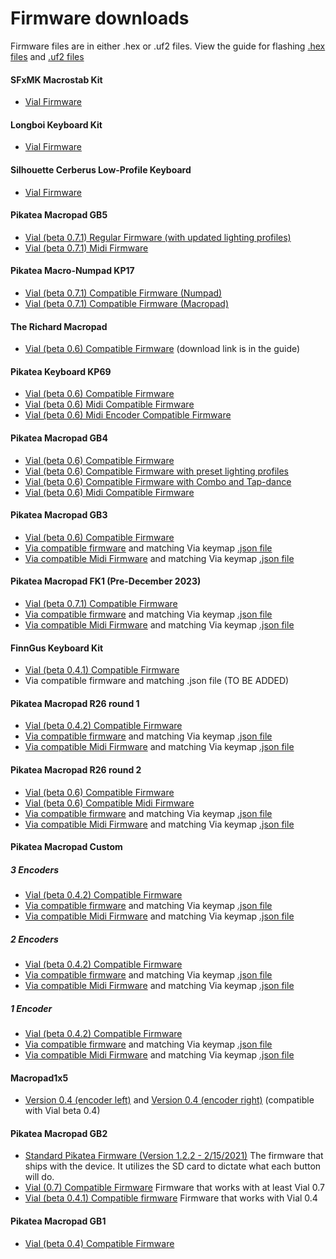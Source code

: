 # Firmware downloads

Firmware files are in either .hex or .uf2 files. View the guide for flashing [.hex files](/guide/hex-firmware.html) and [.uf2 files](/guide/uf2-firmware.html)

#### SFxMK Macrostab Kit
- [Vial Firmware](https://www.mediafire.com/file/zjd8yc2x27h99aa/pikatea_macrostab_vial.uf2/file)

#### Longboi Keyboard Kit
- [Vial Firmware](https://www.mediafire.com/file_premium/vin243cmvqzkyod/pikatea_long_boi_long_boi_v3_vial.zip/file)

#### Silhouette Cerberus Low-Profile Keyboard

- [Vial Firmware](https://www.mediafire.com/file_premium/ru2wsbohg3oqs4b/silhouette_cerberus_vial.uf2/file)

#### Pikatea Macropad GB5
- [Vial (beta 0.7.1) Regular Firmware (with updated lighting profiles)](https://www.mediafire.com/file_premium/tfb26dkm7hkapo7/Pikatea_GB5_Firmware_%2528v2_more_light_profiles%2529.zip/file)
- [Vial (beta 0.7.1) Midi Firmware](https://www.mediafire.com/file_premium/eb661wv7p94l81d/Pikatea_GB5_Midi_Firmware.zip/file)

#### Pikatea Macro-Numpad KP17
- [Vial (beta 0.7.1) Compatible Firmware (Numpad)](https://www.mediafire.com/file_premium/qxy7g1rlj6fvd7h/pikatea_kp17_pikatea_macropad_kp17_smd_vial-numpad.uf2/file)
- [Vial (beta 0.7.1) Compatible Firmware (Macropad)](https://www.mediafire.com/file_premium/kvwfioo0w313nen/pikatea_kp17_pikatea_macropad_kp17_smd_vial-macropad.uf2/file)

#### The Richard Macropad
- [Vial (beta 0.6) Compatible Firmware](/Richard/the-richard-macropad-kit-assembly-guide.html#test-the-mcu) (download link is in the guide)

#### Pikatea Keyboard KP69
- [Vial (beta 0.6) Compatible Firmware](https://www.mediafire.com/file/vm0r0ztqo1ub2dy/pikatea_pikatea_keyboard_kp69_vial.hex/file)
- [Vial (beta 0.6) Midi Compatible Firmware](https://www.mediafire.com/file/s5qtyjmgsb1h371/pikatea_pikatea_keyboard_kp69_midi.hex/file)
- [Vial (beta 0.6) Midi Encoder Compatible Firmware](https://www.mediafire.com/file/sw66kcf2s9boa6m/pikatea_pikatea_keyboard_kp69_midi_encoder.hex/file)

#### Pikatea Macropad GB4
- [Vial (beta 0.6) Compatible Firmware](https://www.mediafire.com/file/hhywhyv13pwchni/pikatea_pikatea_macropad_gb4_vial.hex/file)
- [Vial (beta 0.6) Compatible Firmware with preset lighting profiles](https://www.mediafire.com/file/rncosj71yrzew69/pikatea_macropad_gb4_vial%25280.6%2529_lighting.hex/file)
- [Vial (beta 0.6) Compatible Firmware with Combo and Tap-dance](https://www.mediafire.com/file/e5ofsx0paiupmes/pikatea_macropad_gb4_vial%25280.6%2529-noled.hex/file)
- [Vial (beta 0.6) Midi Compatible Firmware](https://www.mediafire.com/file_premium/60nlc4d3zskyx37/pikatea_pikatea_macropad_gb4_vial_midi-flipped.hex/file)

#### Pikatea Macropad GB3
- [Vial (beta 0.6) Compatible Firmware](https://www.mediafire.com/file/6mz2j02g95ykq1z/pikatea_pikatea_macropad_gb3_vial%25280.6%2529.hex/file)
- [Via compatible firmware](https://www.mediafire.com/file/w3eq5uyhw1z9a55/pikatea_pikatea_macropad_gb3_via.hex/file) and matching Via keymap [.json file](https://www.mediafire.com/file/dynezbd0hl76s46/gb3via.json/file)
- [Via compatible Midi Firmware](https://www.mediafire.com/file/ky7gorzadk9vgjw/pikatea_pikatea_macropad_gb3_midi.hex/file) and matching Via keymap [.json file](https://www.mediafire.com/file/dynezbd0hl76s46/gb3via.json/file)

#### Pikatea Macropad FK1 (Pre-December 2023)
- [Vial (beta 0.7.1) Compatible Firmware](https://www.mediafire.com/file_premium/1xh02jovtg8y0y8/pikatea_macropad_fk1_vial%25280.7.1%2529.hex/file)
- [Via compatible firmware](https://www.mediafire.com/file/8p503n4ccsd9ktf/pikatea_pikatea_macropad_fk1_via.hex/file) and matching Via keymap [.json file](https://www.mediafire.com/file/wjmfuljjswm08ru/fk1via.json/file)
- [Via compatible Midi Firmware](https://www.mediafire.com/file/h5arxiksxeah9ki/pikatea_pikatea_macropad_fk1_midi.hex/file) and matching Via keymap [.json file](https://www.mediafire.com/file/wjmfuljjswm08ru/fk1via.json/file)

#### FinnGus Keyboard Kit
- [Vial (beta 0.4.1) Compatible Firmware](https://www.mediafire.com/file/glirj4nxkplk4p2/pikatea_finn_gus_via%25280.4%2529.hex/file)
- Via compatible firmware and matching .json file (TO BE ADDED)

#### Pikatea Macropad R26 round 1
- [Vial (beta 0.4.2) Compatible Firmware](https://www.mediafire.com/file/6a12z4t1fccxczm/pikatea_pikatea_macropad_r26_kit_a_vial%25280.4.2%2529.hex/file)
- [Via compatible firmware](https://www.mediafire.com/file/ww77r84p4b2wmfa/pikatea_pikatea_macropad_r26_via.hex/file) and matching Via keymap [.json file](https://www.mediafire.com/file/un5pd2espkymt6y/r26via.json/file)
- [Via compatible Midi Firmware](https://www.mediafire.com/file/igfm2b38lyr88ey/pikatea_pikatea_macropad_r26_midi.hex/file) and matching Via keymap [.json file](https://www.mediafire.com/file/un5pd2espkymt6y/r26via.json/file)

#### Pikatea Macropad R26 round 2
- [Vial (beta 0.6) Compatible Firmware](https://www.mediafire.com/file/0c33t4x21htjjcv/pikatea_pikatea_macropad_r26_%2528round_2%2529_kit_vial.hex/file)
- [Vial (beta 0.6) Compatible Midi Firmware](https://www.mediafire.com/file/fvosvru20qnce6e/pikatea_pikatea_macropad_r26_round_2%2529_kit_vial_midi.hex/file)
- [Via compatible firmware](https://www.mediafire.com/file/68ev548838ynsm1/pikatea_pikatea_macropad_r26_%2528round_2%2529_kit_via.hex/file) and matching Via keymap [.json file](https://www.mediafire.com/file/fbdl6jgn06rjgh2/r26r2via.json/file)
- [Via compatible Midi Firmware](https://www.mediafire.com/file/jpeosmg4ugfvqwu/pikatea_pikatea_macropad_r26_%2528round_2%2529_kit_via_midi.hex/file) and matching Via keymap [.json file](https://www.mediafire.com/file/fbdl6jgn06rjgh2/r26r2via.json/file)

#### Pikatea Macropad Custom
##### 3 Encoders
- [Vial (beta 0.4.2) Compatible Firmware](https://www.mediafire.com/file/72frgl4di1ct079/pikatea_pikatea_macropad_custom_3_encoder_vial%25280.5.2%2529.hex/file)
- [Via compatible firmware](https://www.mediafire.com/file/yupq52dz8q5hfbk/pikatea_pikatea_macropad_custom_3_encoder_via.hex/file) and matching Via keymap [.json file](https://www.mediafire.com/file/sdr819r3oeii2c4/custom3via.json/file)
- [Via compatible Midi Firmware](https://www.mediafire.com/file/k05w6y3cqklm0ci/pikatea_pikatea_macropad_custom_3_encoder_midi.hex/file) and matching Via keymap [.json file](https://www.mediafire.com/file/sdr819r3oeii2c4/custom3via.json/file)
##### 2 Encoders
- [Vial (beta 0.4.2) Compatible Firmware](https://www.mediafire.com/file/cheqafy0epmetqc/pikatea_pikatea_macropad_custom_2_encoder_vial%25280.5.2%2529.hex/file)
- [Via compatible firmware]() and matching Via keymap [.json file]()
- [Via compatible Midi Firmware]() and matching Via keymap [.json file]()
##### 1 Encoder
- [Vial (beta 0.4.2) Compatible Firmware](https://www.mediafire.com/file/7b1uc6m04bxyk81/pikatea_pikatea_macropad_custom_1_encoder_vial%25280.5.2%2529.hex/file)
- [Via compatible firmware]() and matching Via keymap [.json file]()
- [Via compatible Midi Firmware]() and matching Via keymap [.json file]()

#### Macropad1x5
- [Version 0.4 (encoder left)](https://www.mediafire.com/file/jdh4rx5e19usfcq/macropad1x5_rev1_vial%25280.4%2529.hex/file) and [Version 0.4 (encoder right)](https://www.mediafire.com/file/b9mnj5y3pgnff4z/macropad1x5_rev1_vial%25280.4%2529_flipped.hex/file) (compatible with Vial beta 0.4)

#### Pikatea Macropad GB2
- [Standard Pikatea Firmware (Version 1.2.2 - 2/15/2021)](https://www.mediafire.com/file/ixdowfvxu5u9arz/Pikatea_Macropad_GB2_1.2.2b.hex/file) The firmware that ships with the device. It utilizes the SD card to dictate what each button will do.
- [Vial (0.7) Compatible Firmware](https://www.mediafire.com/file_premium/agwzykozqgw31bx/pikatea_pikatea_macropad_gb2_vial_%25280.7%2529.hex/file) Firmware that works with at least Vial 0.7
- [Vial (beta 0.4.1) Compatible firmware](https://www.mediafire.com/file/7jfv6a17mhp7sou/pikatea_macropad_gb2_b_vial%25280.4.1%2529.hex/file) Firmware that works with Vial 0.4

#### Pikatea Macropad GB1
- [Vial (beta 0.4) Compatible Firmware](https://www.mediafire.com/file/gtfzovxh4sm5yal/pikatea_pikatea_macropad_gb1_via%25280.4%2529.hex/file)

<Footer/>
